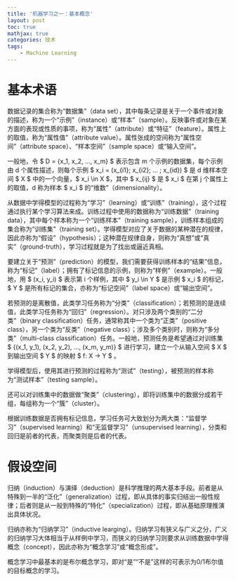 ```yaml
---
title: '机器学习之一：基本概念'
layout: post
toc: true
mathjax: true
categories: 技术
tags:
    - Machine Learning
---
```


# 基本术语

数据记录的集合称为“数据集”（data set），其中每条记录是关于一个事件或对象的描述，称为一个“示例”（instance）或“样本”（sample）。反映事件或对象在某方面的表现或性质的事项，称为“属性”（attribute）或“特征”（feature）。属性上的取值，称为“属性值”（attribute value）。属性张成的空间称为“属性空间”（attribute space）、“样本空间”（sample space）或“输入空间”。

一般地，令 $ D = {x_1, x_2, ..., x_m} $ 表示包含 m 个示例的数据集，每个示例由 d 个属性描述，则每个示例 $ x_i = (x_{i1}; x_{i2}; ... ; x_{id}) $ 是 d 维样本空间 $ X $ 中的一个向量，$ x_i \in X $，其中 $ x_{ij} $ 是 $ x_i $ 在第 j 个属性上的取值，d 称为样本 $ x_i $ 的“维数”（dimensionality）。

从数据中学得模型的过程称为“学习”（learning）或“训练”（training），这个过程通过执行某个学习算法来成。训练过程中使用的数据称为“训练数据”（training data），其中每个样本称为一个“训练样本”（training sample），训练样本组成的集合称为“训练集”（training set）。学得模型对应了关于数据的某种潜在的规律，因此亦称为“假设”（hypothesis）；这种潜在规律自身，则称为“真想”或“真实”（ground-truth），学习过程就是为了找出或逼近真相。

要建立关于“预测”（prediction）的模型，我们需要获得训练样本的“结果”信息，称为“标记”（label）；拥有了标记信息的示例，则称为“样例”（example）。一般地，用 $ (x_i, y_i) $ 表示第 i 个样例，其中 $ y_i \in Y $ 是示例 $ x_i $ 的标记， $ Y $ 是所有标记的集合，亦称为“标记空间”（label space）或“输出空间”。

若预测的是离散值，此类学习任务称为“分类”（classification）；若预测的是连续值，此类学习任务称为“回归”（regression）。对只涉及两个类别的“二分类”（binary classification）任务，通常称其中一个类为“正类”（positive class），另一个类为“反类”（negative class）；涉及多个类别时，则称为“多分类”（multi-class classification）任务。一般地，预测任务是希望通过对训练集 $ {(x_1, y_1), (x_2, y_2), ..., (x_m, y_m)} $ 进行学习，建立一个从输入空间 $ X $ 到输出空间 $ Y $ 的映射 $ f: X -> Y $ 。

学得模型后，使用其进行预测的过程称为“测试”（testing），被预测的样本称为“测试样本”（testing sample）。

还可以对训练集中的数据做“聚类”（clustering），即将训练集中的数据分成若干组，每组称为一个“簇”（cluster）。

根据训练数据是否拥有标记信息，学习任务可大致划分为两大类：“监督学习”（supervised learning）和“无监督学习”（unsupervised learning），分类和回归是前者的代表，而聚类则是后者的代表。

# 假设空间

归纳（induction）与演绎（deduction）是科学推理的两大基本手段。前者是从特殊到一半的“泛化”（generalization）过程，即从具体的事实归结出一般性规律；后者则是从一般到特殊的“特化”（specialization）过程，即从基础原理推演出具体状况。

归纳亦称为“归纳学习”（inductive learging）。归纳学习有狭义与广义之分，广义的归纳学习大体相当于从样例中学习，而狭义的归纳学习则要求从训练数据中学得概念（concept），因此亦称为“概念学习”或“概念形成”。

概念学习中最基本的是布尔概念学习，即对“是”“不是”这样的可表示为0/1布尔值的目标概念的学习。